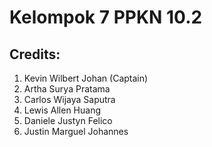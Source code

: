 # Kelompok 7 PPKN 10.2

## Credits:
1. Kevin Wilbert Johan (Captain) 
2. Artha Surya Pratama
3. Carlos Wijaya Saputra
4. Lewis Allen Huang
5. Daniele Justyn Felico
6. Justin Marguel Johannes
